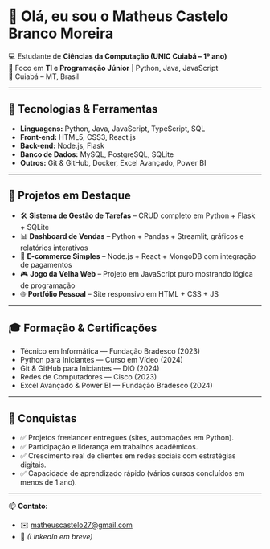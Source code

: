 # 👋 Olá, eu sou o Matheus Castelo Branco Moreira

💻 Estudante de **Ciências da Computação (UNIC Cuiabá – 1º ano)**  
🚀 Foco em **TI e Programação Júnior** | Python, Java, JavaScript  
📍 Cuiabá – MT, Brasil  

---

## 🔧 Tecnologias & Ferramentas
- **Linguagens:** Python, Java, JavaScript, TypeScript, SQL  
- **Front-end:** HTML5, CSS3, React.js  
- **Back-end:** Node.js, Flask  
- **Banco de Dados:** MySQL, PostgreSQL, SQLite  
- **Outros:** Git & GitHub, Docker, Excel Avançado, Power BI  

---

## 📂 Projetos em Destaque
- 🛠️ **Sistema de Gestão de Tarefas** – CRUD completo em Python + Flask + SQLite  
- 📊 **Dashboard de Vendas** – Python + Pandas + Streamlit, gráficos e relatórios interativos  
- 🛒 **E-commerce Simples** – Node.js + React + MongoDB com integração de pagamentos  
- 🎮 **Jogo da Velha Web** – Projeto em JavaScript puro mostrando lógica de programação  
- 🌐 **Portfólio Pessoal** – Site responsivo em HTML + CSS + JS  

---

## 🎓 Formação & Certificações
- Técnico em Informática — Fundação Bradesco (2023)  
- Python para Iniciantes — Curso em Vídeo (2024)  
- Git & GitHub para Iniciantes — DIO (2024)  
- Redes de Computadores — Cisco (2023)  
- Excel Avançado & Power BI — Fundação Bradesco (2024)  

---

## 🌟 Conquistas
- ✅ Projetos freelancer entregues (sites, automações em Python).  
- ✅ Participação e liderança em trabalhos acadêmicos.  
- ✅ Crescimento real de clientes em redes sociais com estratégias digitais.  
- ✅ Capacidade de aprendizado rápido (vários cursos concluídos em menos de 1 ano).  

---

📫 **Contato:**  
- ✉️ [matheuscastelo27@gmail.com](mailto:matheuscastelo27@gmail.com)  
- 🔗 *(LinkedIn em breve)*  
